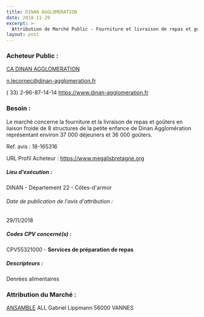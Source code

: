 ```yaml
---
title: DINAN AGGLOMERATION
date: 2018-11-29
excerpt: >-
  Attribution de Marché Public - Fourniture et livraison de repas et goûters pour les structures de la petite enfance
layout: post
---
```


### Acheteur Public : 
<a href="/acheteur-32/siren-200068989"> CA DINAN AGGLOMERATION</a><br/>



n.lecornec@dinan-agglomeration.fr

( 33) 2-96-87-14-14
https://www.dinan-agglomeration.fr
### Besoin :

Le marché concerne la fourniture et la livraison de repas et goûters en liaison froide de 8 structures de la petite enfance de Dinan Agglomération représentant environ 37 000 déjeuners et 36 000 goûters.

Ref. avis : 18-165316

URL Profil Acheteur : https://www.megalisbretagne.org

##### Lieu d'exécution :

DINAN - Département 22 - Côtes-d'armor

###### Date de publication de l'avis d'attribution : 
29/11/2018

##### Codes CPV concerné(s) :
CPV55321000 - **Services de préparation de repas** <br/>

##### Descripteurs :
Denrées alimentaires <br/>

### Attribution du Marché :
<a href="/entreprise-255/siren-334159472"> ANSAMBLE</a>    ALL Gabriel Lippmann 56000 VANNES <br/>

